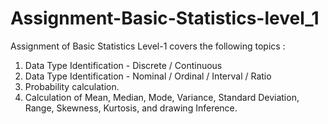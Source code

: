 # Assignment-Basic-Statistics-level_1
Assignment of Basic Statistics Level-1 covers the following topics : 
1. Data Type Identification - Discrete / Continuous
2. Data Type Identification - Nominal / Ordinal / Interval / Ratio 
3. Probability calculation.
4. Calculation of Mean, Median, Mode, Variance, Standard Deviation, Range, Skewness, Kurtosis, and drawing Inference.
